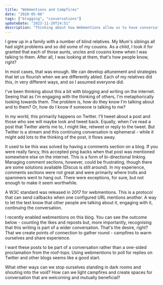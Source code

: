 ```yaml
---
title: "Webmentions and Campfires"
date: "2020-05-06"
tags: ["blogging", "conversations"]
updateDate: "2023-11-20T14:51"
description: "Thinking about how Webmentions allow us to have conversations through our blogs rather than through social media"
---
```


I grew up in a family with a number of blind relatives. My Mum's siblings all had sight problems and so did some of my cousins. As a child, I took it for granted that each of those aunts, uncles and cousins knew when I was talking to them. After all, I was looking at them, that's how people know, right?

In most cases, that was enough. We can develop attunement and strategies that let us flourish when we are differently abled. Each of my relatives did this, in very different ways, and so I assumed everyone did.

I've been thinking about this a bit with blogging and writing on the internet. Seeing that as I'm engaging with the thinking of others, I'm metaphorically looking towards them. The problem is, how do they know I'm talking about and to them? Or, how do I know if someone is talking to me?

In my world, this primarily happens on Twitter. I'll tweet about a post and those who see will maybe look and tweet back. Equally, when I've read a post that Twitter alerts me to, I might like, retweet or reply to the tweet. But Twitter is a stream and this continuing conversation is ephemeral - while it might add lots to the thinking of the post, it flows away.

It used to be this was solved by having a comments section on a blog. If you were really fancy, this accepted ping backs when that post was mentioned somewhere else on the internet. This is a form of bi-directional linking. Managing comment sections, however, could be frustrating, though there are some solutions available (Discus is still around). In my experience, comments sections were not great and were primarily where trolls and spammers went to hang out. There were exceptions, for sure, but not enough to make it seem worthwhile.

A W3C standard was released in 2017 for webmentions. This is a protocol that can send callbacks when one configured URL mentions another. A way to let the text know that other people are talking about it, engaging with it, continuing the conversation.

I recently enabled webmentions on this blog. You can see the outcome below - counting the likes and reposts but, more importantly, recognising that this writing is part of a wider conversation. That's the desire, right? That we create points of connection to gather round - campfires to warm ourselves and share experience.

I want these posts to be part of a conversation rather than a one-sided proclamation from the roof-tops. Using webmentions to poll for replies on Twitter and other blogs seems like a good start.

What other ways can we stop ourselves standing in dark rooms and shouting into the void? How can we light campfires and create spaces for conversation that are welcoming and mutually beneficial?
